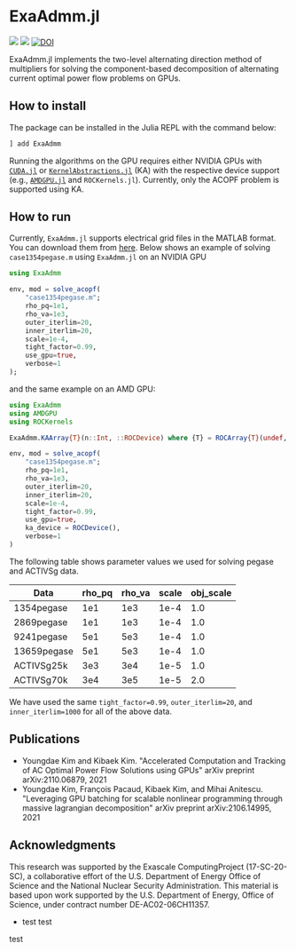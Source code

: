 # ExaAdmm.jl
[![][build-stable-img]][build-url] [![][docs-stable-img]][docs-stable-url] [![DOI](https://zenodo.org/badge/412625681.svg)](https://zenodo.org/badge/latestdoi/412625681)

ExaAdmm.jl implements the two-level alternating direction method of multipliers for solving the component-based decomposition of alternating current optimal power flow problems on GPUs.

## How to install

The package can be installed in the Julia REPL with the command below:

```julia
] add ExaAdmm
```

Running the algorithms on the GPU requires either NVIDIA GPUs with [`CUDA.jl`](https://github.com/JuliaGPU/CUDA.jl) or [`KernelAbstractions.jl`](https://github.com/JuliaGPU/KernelAbstractions.jl) (KA) with the respective device support (e.g., [`AMDGPU.jl`](https://github.com/JuliaGPU/AMDGPU.jl) and `ROCKernels.jl`). Currently, only the ACOPF problem is supported using KA.

## How to run

Currently, `ExaAdmm.jl` supports electrical grid files in the MATLAB format. You can download them from [here](https://github.com/MATPOWER/matpower).
Below shows an example of solving `case1354pegase.m` using `ExaAdmm.jl` on an NVIDIA GPU

```julia
using ExaAdmm

env, mod = solve_acopf(
    "case1354pegase.m";
    rho_pq=1e1,
    rho_va=1e3,
    outer_iterlim=20,
    inner_iterlim=20,
    scale=1e-4,
    tight_factor=0.99,
    use_gpu=true,
    verbose=1
);
```
and the same example on an AMD GPU:
```julia
using ExaAdmm
using AMDGPU
using ROCKernels

ExaAdmm.KAArray{T}(n::Int, ::ROCDevice) where {T} = ROCArray{T}(undef, n)

env, mod = solve_acopf(
    "case1354pegase.m";
    rho_pq=1e1,
    rho_va=1e3,
    outer_iterlim=20,
    inner_iterlim=20,
    scale=1e-4,
    tight_factor=0.99,
    use_gpu=true,
    ka_device = ROCDevice(),
    verbose=1
)
```
The following table shows parameter values we used for solving pegase and ACTIVSg data.

Data        | rho_pq | rho_va | scale | obj_scale
----------- | ------ | ------ | ----- | ---------
1354pegase  | 1e1    | 1e3    | 1e-4  | 1.0
2869pegase  | 1e1    | 1e3    | 1e-4  | 1.0
9241pegase  | 5e1    | 5e3    | 1e-4  | 1.0
13659pegase | 5e1    | 5e3    | 1e-4  | 1.0
ACTIVSg25k  | 3e3    | 3e4    | 1e-5  | 1.0
ACTIVSg70k  | 3e4    | 3e5    | 1e-5  | 2.0

We have used the same `tight_factor=0.99`, `outer_iterlim=20`, and `inner_iterlim=1000` for all of the above data.

## Publications

- Youngdae Kim and Kibaek Kim. "Accelerated Computation and Tracking of AC Optimal Power Flow Solutions using GPUs" arXiv preprint arXiv:2110.06879, 2021
- Youngdae Kim, François Pacaud, Kibaek Kim, and Mihai Anitescu. "Leveraging GPU batching for scalable nonlinear programming through massive lagrangian decomposition" arXiv preprint arXiv:2106.14995, 2021

## Acknowledgments

This research was supported by the Exascale ComputingProject (17-SC-20-SC),  a collaborative effort of the U.S. Department of Energy Office of Science and the National Nuclear Security Administration.
This material is based upon work supported by the U.S. Department of Energy, Office of Science, under contract number DE-AC02-06CH11357.

[docs-stable-img]: https://img.shields.io/badge/docs-stable-blue.svg
[docs-stable-url]: https://exanauts.github.io/ExaAdmm.jl/
[build-url]: https://github.com/exanauts/ExaAdmm.jl/actions/workflows/ci.yml
[build-stable-img]: https://github.com/exanauts/ExaAdmm.jl/actions/workflows/ci.yml/badge.svg

- test test

test